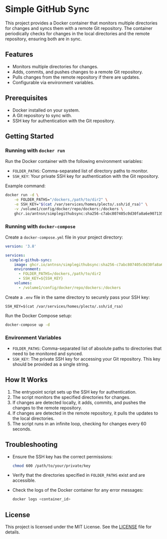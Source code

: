 # Simple GitHub Sync

This project provides a Docker container that monitors multiple directories for changes and syncs them with a remote Git repository. The container periodically checks for changes in the local directories and the remote repository, ensuring both are in sync.

## Features

- Monitors multiple directories for changes.
- Adds, commits, and pushes changes to a remote Git repository.
- Pulls changes from the remote repository if there are updates.
- Configurable via environment variables.

## Prerequisites

- Docker installed on your system.
- A Git repository to sync with.
- SSH key for authentication with the Git repository.

## Getting Started

### Running with `docker run`

Run the Docker container with the following environment variables:

- `FOLDER_PATHS`: Comma-separated list of directory paths to monitor.
- `SSH_KEY`: Your private SSH key for authentication with the Git repository.

Example command:

```sh
docker run -d \
    -e FOLDER_PATHS="/dockers,/path/to/dir2" \
    -e SSH_KEY="$(cat /var/services/homes/plecto/.ssh/id_rsa)" \
    -v /volume1/config/docker/repo/dockers:/dockers \
    ghcr.io/antnsn/simplegithubsync:sha256-c7abc807405c0d30fa8a6e90713507f606b742d6c7e02dc3acafc3becfa2da0a.sig
```

### Running with `docker-compose`

Create a `docker-compose.yml` file in your project directory:

```yaml
version: '3.8'

services:
  simple-github-sync:
    image: ghcr.io/antnsn/simplegithubsync:sha256-c7abc807405c0d30fa8a6e90713507f606b742d6c7e02dc3acafc3becfa2da0a.sig
    environment:
      - FOLDER_PATHS=/dockers,/path/to/dir2
      - SSH_KEY=${SSH_KEY}
    volumes:
      - /volume1/config/docker/repo/dockers:/dockers
```

Create a `.env` file in the same directory to securely pass your SSH key:

```dotenv
SSH_KEY=$(cat /var/services/homes/plecto/.ssh/id_rsa)
```

Run the Docker Compose setup:

```sh
docker-compose up -d
```

### Environment Variables

- `FOLDER_PATHS`: Comma-separated list of absolute paths to directories that need to be monitored and synced.
- `SSH_KEY`: The private SSH key for accessing your Git repository. This key should be provided as a single string.

## How It Works

1. The entrypoint script sets up the SSH key for authentication.
2. The script monitors the specified directories for changes.
3. If changes are detected locally, it adds, commits, and pushes the changes to the remote repository.
4. If changes are detected in the remote repository, it pulls the updates to the local directories.
5. The script runs in an infinite loop, checking for changes every 60 seconds.

## Troubleshooting

- Ensure the SSH key has the correct permissions:

  ```sh
  chmod 600 /path/to/your/private/key
  ```

- Verify that the directories specified in `FOLDER_PATHS` exist and are accessible.
- Check the logs of the Docker container for any error messages:

  ```sh
  docker logs <container_id>
  ```

## License

This project is licensed under the MIT License. See the [LICENSE](LICENSE) file for details.
